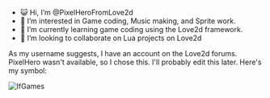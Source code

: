 - 😺 Hi, I’m @PixelHeroFromLove2d
- 📌 I’m interested in Game coding, Music making, and Sprite work.
- 🌱 I’m currently learning game coding using the Love2d framework.
- 👀 I’m looking to collaborate on Lua projects on Love2d

As my username suggests, I have an account on the Love2d forums. PixelHero wasn't available, so I chose this. I'll probably edit this later.
Here's my symbol:

![IfGames](https://user-images.githubusercontent.com/105568613/168450637-4d3832ff-f6f6-4b52-a6e7-39cb3cb80dd2.png)
